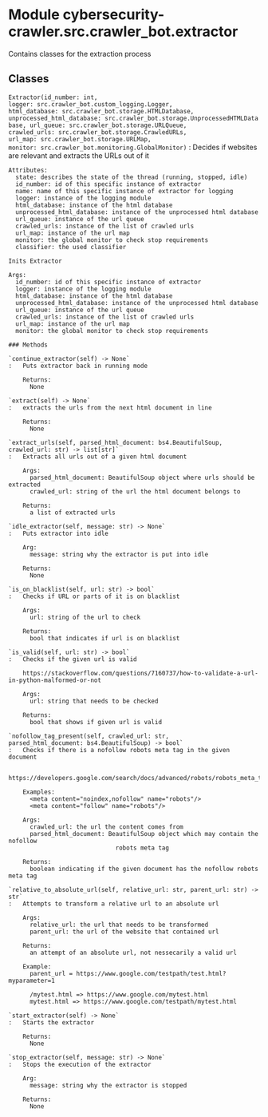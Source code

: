 Module cybersecurity-crawler.src.crawler_bot.extractor
======================================================
Contains classes for the extraction process

Classes
-------

`Extractor(id_number: int, logger: src.crawler_bot.custom_logging.Logger, html_database: src.crawler_bot.storage.HTMLDatabase, unprocessed_html_database: src.crawler_bot.storage.UnprocessedHTMLDatabase, url_queue: src.crawler_bot.storage.URLQueue, crawled_urls: src.crawler_bot.storage.CrawledURLs, url_map: src.crawler_bot.storage.URLMap, monitor: src.crawler_bot.monitoring.GlobalMonitor)`
:   Decides if websites are relevant and extracts the URLs out of it
    
    Attributes:
      state: describes the state of the thread (running, stopped, idle)
      id_number: id of this specific instance of extractor
      name: name of this specific instance of extractor for logging
      logger: instance of the logging module
      html_database: instance of the html database
      unprocessed_html_database: instance of the unprocessed html database
      url_queue: instance of the url queue
      crawled_urls: instance of the list of crawled urls
      url_map: instance of the url map
      monitor: the global monitor to check stop requirements
      classifier: the used classifier
    
    Inits Extractor
    
    Args:
      id_number: id of this specific instance of extractor
      logger: instance of the logging module
      html_database: instance of the html database
      unprocessed_html_database: instance of the unprocessed html database
      url_queue: instance of the url queue
      crawled_urls: instance of the list of crawled urls
      url_map: instance of the url map
      monitor: the global monitor to check stop requirements

    ### Methods

    `continue_extractor(self) ‑> None`
    :   Puts extractor back in running mode
        
        Returns:
          None

    `extract(self) ‑> None`
    :   extracts the urls from the next html document in line
        
        Returns:
          None

    `extract_urls(self, parsed_html_document: bs4.BeautifulSoup, crawled_url: str) ‑> list[str]`
    :   Extracts all urls out of a given html document
        
        Args:
          parsed_html_document: BeautifulSoup object where urls should be extracted
          crawled_url: string of the url the html document belongs to
        
        Returns:
          a list of extracted urls

    `idle_extractor(self, message: str) ‑> None`
    :   Puts extractor into idle
        
        Arg:
          message: string why the extractor is put into idle
        
        Returns:
          None

    `is_on_blacklist(self, url: str) ‑> bool`
    :   Checks if URL or parts of it is on blacklist
        
        Args:
          url: string of the url to check
        
        Returns:
          bool that indicates if url is on blacklist

    `is_valid(self, url: str) ‑> bool`
    :   Checks if the given url is valid
        
        https://stackoverflow.com/questions/7160737/how-to-validate-a-url-in-python-malformed-or-not
        
        Args:
          url: string that needs to be checked
        
        Returns:
          bool that shows if given url is valid

    `nofollow_tag_present(self, crawled_url: str, parsed_html_document: bs4.BeautifulSoup) ‑> bool`
    :   Checks if there is a nofollow robots meta tag in the given document
        
        https://developers.google.com/search/docs/advanced/robots/robots_meta_tag
        
        Examples:
          <meta content="noindex,nofollow" name="robots"/>
          <meta content="follow" name="robots"/>
        
        Args:
          crawled_url: the url the content comes from
          parsed_html_document: BeautifulSoup object which may contain the nofollow
                                  robots meta tag
        
        Returns:
          boolean indicating if the given document has the nofollow robots meta tag

    `relative_to_absolute_url(self, relative_url: str, parent_url: str) ‑> str`
    :   Attempts to transform a relative url to an absolute url
        
        Args:
          relative_url: the url that needs to be transformed
          parent_url: the url of the website that contained url
        
        Returns:
          an attempt of an absolute url, not nessecarily a valid url
        
        Example:
          parent_url = https://www.google.com/testpath/test.html?myparameter=1
        
          /mytest.html => https://www.google.com/mytest.html
          mytest.html => https://www.google.com/testpath/mytest.html

    `start_extractor(self) ‑> None`
    :   Starts the extractor
        
        Returns:
          None

    `stop_extractor(self, message: str) ‑> None`
    :   Stops the execution of the extractor
        
        Arg:
          message: string why the extractor is stopped
        
        Returns:
          None